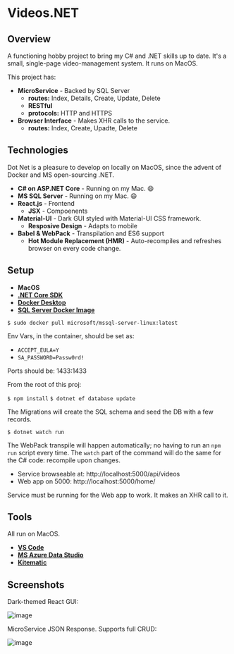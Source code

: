 # Videos.NET

## Overview

A functioning hobby project to bring my C# and .NET skills up to date. It's a small, single-page video-management system. It runs on MacOS.

This project has:

* **MicroService** - Backed by SQL Server
  * **routes:** Index, Details, Create, Update, Delete
  * **RESTful**
  * **protocols:** HTTP and HTTPS
* **Browser Interface** - Makes XHR calls to the service.
  * **routes:** Index, Create, Upadte, Delete

## Technologies

Dot Net is a pleasure to develop on locally on MacOS, since the advent of Docker and MS open-sourcing .NET.

* **C# on ASP.NET Core** - Running on my Mac. :smile:
* **MS SQL Server** - Running on my Mac. :smile:
* **React.js** - Frontend
  * **JSX** - Compoenents
* **Material-UI** - Dark GUI styled with Material-UI CSS framework.
  * **Resposive Design** - Adapts to mobile
* **Babel & WebPack** - Transpilation and ES6 support
  * **Hot Module Replacement (HMR)** - Auto-recompiles and refreshes browser on every code change.

## Setup

* **MacOS**
* **[.NET Core SDK](https://dotnet.microsoft.com/download)**
* **[Docker Desktop](https://www.docker.com/products/docker-desktop)**
* **[SQL Server Docker Image](https://hub.docker.com/r/microsoft/mssql-server-linux)**

`$ sudo docker pull microsoft/mssql-server-linux:latest`

Env Vars, in the container, should be set as:

* `ACCEPT_EULA=Y`
* `SA_PASSWORD=Passw0rd!`

Ports should be: 1433:1433

From the root of this proj:

`$ npm install`
`$ dotnet ef database update`

The Migrations will create the SQL schema and seed the DB with a few records.

`$ dotnet watch run`

The WebPack transpile will happen automatically; no having to run an `npm run` script every time. The `watch` part of the command will do the same for the C# code: recompile upon changes.

* Service browseable at: http://localhost:5000/api/videos
* Web app on 5000: http://localhost:5000/home/

Service must be running for the Web app to work. It makes an XHR call to it.

## Tools

All run on MacOS.

* **[VS Code](https://code.visualstudio.com/)**
* **[MS Azure Data Studio](https://docs.microsoft.com/en-us/sql/azure-data-studio/download?view=sql-server-2017)**
* **[Kitematic](https://kitematic.com/)**

## Screenshots

Dark-themed React GUI:

![image](https://user-images.githubusercontent.com/214047/65363869-14d06300-dbdc-11e9-82e6-c4e508b596cc.png)

MicroService JSON Response. Supports full CRUD:

![image](https://user-images.githubusercontent.com/214047/65304104-ceccbe00-db4d-11e9-99d9-381d0dea46d6.png)
